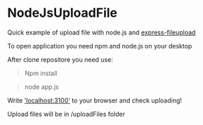 # NodeJsUploadFile

Quick example of upload file with node.js and [express-fileupload](https://www.npmjs.com/package/express-fileupload)

To open application you need npm and node.js on your desktop

After clone repositore you need use:

> Npm install

> node app.js

Write ['localhost:3100'](localhost:3100) to your browser and check uploading!

Upload files will be in /uploadFiles folder
